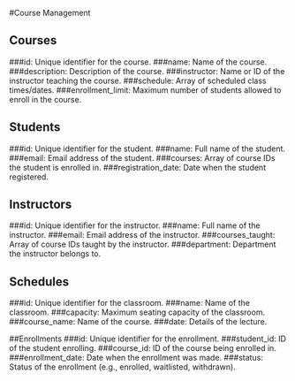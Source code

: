 #Course Management 

## Courses
###id: Unique identifier for the course.
###name: Name of the course.
###description: Description of the course.
###instructor: Name or ID of the instructor teaching the course.
###schedule: Array of scheduled class times/dates.
###enrollment_limit: Maximum number of students allowed to enroll in the course.

## Students
###id: Unique identifier for the student.
###name: Full name of the student.
###email: Email address of the student.
###courses: Array of course IDs the student is enrolled in.
###registration_date: Date when the student registered.

## Instructors
###id: Unique identifier for the instructor.
###name: Full name of the instructor.
###email: Email address of the instructor.
###courses_taught: Array of course IDs taught by the instructor.
###department: Department the instructor belongs to.

## Schedules
###id: Unique identifier for the classroom.
###name: Name of the classroom.
###capacity: Maximum seating capacity of the classroom.
###course_name: Name of the course.
###date: Details of the lecture.

##Enrollments
###id: Unique identifier for the enrollment.
###student_id: ID of the student enrolling.
###course_id: ID of the course being enrolled in.
###enrollment_date: Date when the enrollment was made.
###status: Status of the enrollment (e.g., enrolled, waitlisted, withdrawn).
